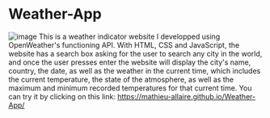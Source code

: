 # Weather-App
![image](https://user-images.githubusercontent.com/113075689/222926949-b1fb5fd0-45bd-45c8-b055-3f7d0983caf2.png)
This is a weather indicator website I developped using OpenWeather's functioning API. With HTML, CSS and JavaScript, the website has a search box asking for the user 
to search any city in the world, and once the user presses enter the website will display the city's name, country, the date, as well as the weather in the current time,
which includes the current temperature, the state of the atmosphere, as well as the maximum and minimum recorded temperatures for that current time. You can try it by
clicking on this link: https://mathieu-allaire.github.io/Weather-App/

